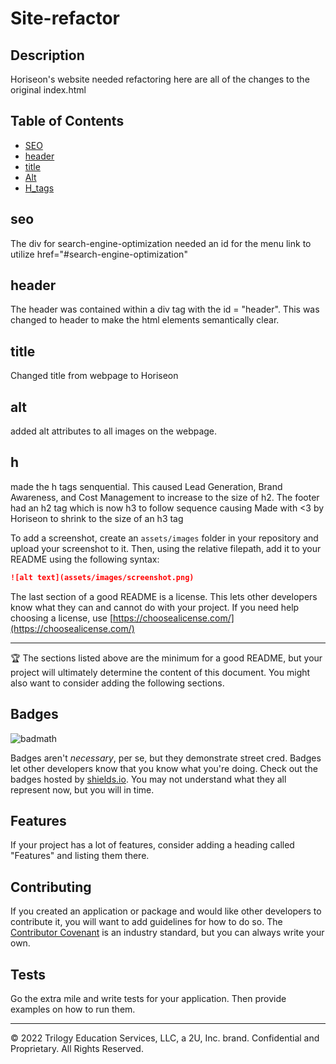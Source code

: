 # Site-refactor

## Description 

Horiseon's website needed refactoring here are all of the changes to the original index.html 

## Table of Contents

* [SEO](#seo)
* [header](#header)
* [title](#title)
* [Alt](#alt)
* [H_tags](#h)


## seo
The div for search-engine-optimization needed an id for the menu link to utilize href="#search-engine-optimization"

## header 

The header was contained within a div tag with the id = "header". This was changed to header to make the html elements semantically clear.

## title

Changed title from webpage to Horiseon

## alt

added alt attributes to all images on the webpage.

## h 

made the h tags senquential. This caused Lead Generation, Brand Awareness, and Cost Management to increase to the size of h2. The footer had an h2 tag which is now h3 to follow sequence causing Made with <3 by Horiseon to shrink to the size of an h3 tag

To add a screenshot, create an `assets/images` folder in your repository and upload your screenshot to it. Then, using the relative filepath, add it to your README using the following syntax:

```md
![alt text](assets/images/screenshot.png)
```






The last section of a good README is a license. This lets other developers know what they can and cannot do with your project. If you need help choosing a license, use [https://choosealicense.com/](https://choosealicense.com/)


---

🏆 The sections listed above are the minimum for a good README, but your project will ultimately determine the content of this document. You might also want to consider adding the following sections.

## Badges

![badmath](https://img.shields.io/github/languages/top/nielsenjared/badmath)

Badges aren't _necessary_, per se, but they demonstrate street cred. Badges let other developers know that you know what you're doing. Check out the badges hosted by [shields.io](https://shields.io/). You may not understand what they all represent now, but you will in time.

## Features

If your project has a lot of features, consider adding a heading called "Features" and listing them there.

## Contributing

If you created an application or package and would like other developers to contribute it, you will want to add guidelines for how to do so. The [Contributor Covenant](https://www.contributor-covenant.org/) is an industry standard, but you can always write your own.

## Tests

Go the extra mile and write tests for your application. Then provide examples on how to run them.

---

© 2022 Trilogy Education Services, LLC, a 2U, Inc. brand. Confidential and Proprietary. All Rights Reserved.